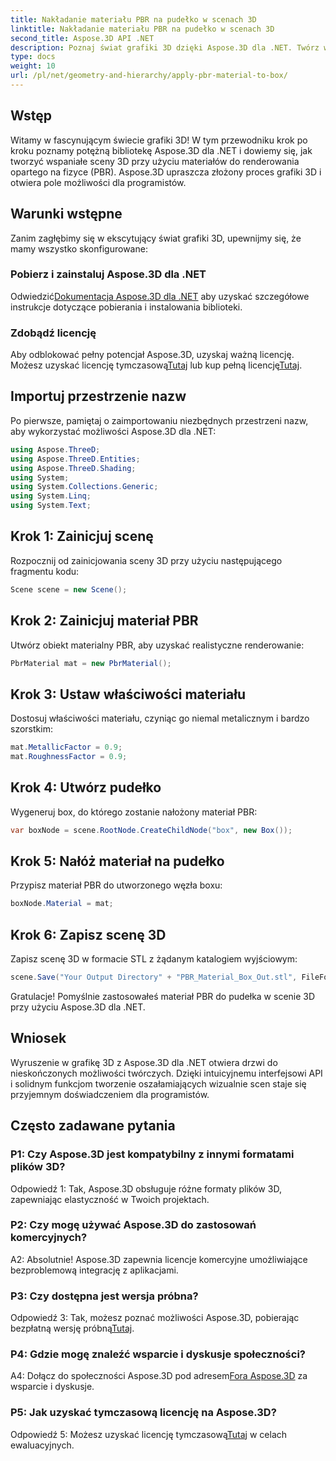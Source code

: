 ```yaml
---
title: Nakładanie materiału PBR na pudełko w scenach 3D
linktitle: Nakładanie materiału PBR na pudełko w scenach 3D
second_title: Aspose.3D API .NET
description: Poznaj świat grafiki 3D dzięki Aspose.3D dla .NET. Twórz wciągające sceny bez wysiłku, korzystając z materiałów do renderowania fizycznego.
type: docs
weight: 10
url: /pl/net/geometry-and-hierarchy/apply-pbr-material-to-box/
---
```

## Wstęp

Witamy w fascynującym świecie grafiki 3D! W tym przewodniku krok po kroku poznamy potężną bibliotekę Aspose.3D dla .NET i dowiemy się, jak tworzyć wspaniałe sceny 3D przy użyciu materiałów do renderowania opartego na fizyce (PBR). Aspose.3D upraszcza złożony proces grafiki 3D i otwiera pole możliwości dla programistów.

## Warunki wstępne

Zanim zagłębimy się w ekscytujący świat grafiki 3D, upewnijmy się, że mamy wszystko skonfigurowane:

### Pobierz i zainstaluj Aspose.3D dla .NET

 Odwiedzić[Dokumentacja Aspose.3D dla .NET](https://reference.aspose.com/3d/net/) aby uzyskać szczegółowe instrukcje dotyczące pobierania i instalowania biblioteki.

### Zdobądź licencję

 Aby odblokować pełny potencjał Aspose.3D, uzyskaj ważną licencję. Możesz uzyskać licencję tymczasową[Tutaj](https://purchase.aspose.com/temporary-license/) lub kup pełną licencję[Tutaj](https://purchase.aspose.com/buy).

## Importuj przestrzenie nazw

Po pierwsze, pamiętaj o zaimportowaniu niezbędnych przestrzeni nazw, aby wykorzystać możliwości Aspose.3D dla .NET:

```csharp
using Aspose.ThreeD;
using Aspose.ThreeD.Entities;
using Aspose.ThreeD.Shading;
using System;
using System.Collections.Generic;
using System.Linq;
using System.Text;
```

## Krok 1: Zainicjuj scenę

Rozpocznij od zainicjowania sceny 3D przy użyciu następującego fragmentu kodu:

```csharp
Scene scene = new Scene();
```

## Krok 2: Zainicjuj materiał PBR

Utwórz obiekt materialny PBR, aby uzyskać realistyczne renderowanie:

```csharp
PbrMaterial mat = new PbrMaterial();
```

## Krok 3: Ustaw właściwości materiału

Dostosuj właściwości materiału, czyniąc go niemal metalicznym i bardzo szorstkim:

```csharp
mat.MetallicFactor = 0.9;
mat.RoughnessFactor = 0.9;
```

## Krok 4: Utwórz pudełko

Wygeneruj box, do którego zostanie nałożony materiał PBR:

```csharp
var boxNode = scene.RootNode.CreateChildNode("box", new Box());
```

## Krok 5: Nałóż materiał na pudełko

Przypisz materiał PBR do utworzonego węzła boxu:

```csharp
boxNode.Material = mat;
```

## Krok 6: Zapisz scenę 3D

Zapisz scenę 3D w formacie STL z żądanym katalogiem wyjściowym:

```csharp
scene.Save("Your Output Directory" + "PBR_Material_Box_Out.stl", FileFormat.STLASCII);
```

Gratulacje! Pomyślnie zastosowałeś materiał PBR do pudełka w scenie 3D przy użyciu Aspose.3D dla .NET.

## Wniosek

Wyruszenie w grafikę 3D z Aspose.3D dla .NET otwiera drzwi do nieskończonych możliwości twórczych. Dzięki intuicyjnemu interfejsowi API i solidnym funkcjom tworzenie oszałamiających wizualnie scen staje się przyjemnym doświadczeniem dla programistów.

## Często zadawane pytania

### P1: Czy Aspose.3D jest kompatybilny z innymi formatami plików 3D?

Odpowiedź 1: Tak, Aspose.3D obsługuje różne formaty plików 3D, zapewniając elastyczność w Twoich projektach.

### P2: Czy mogę używać Aspose.3D do zastosowań komercyjnych?

A2: Absolutnie! Aspose.3D zapewnia licencje komercyjne umożliwiające bezproblemową integrację z aplikacjami.

### P3: Czy dostępna jest wersja próbna?

Odpowiedź 3: Tak, możesz poznać możliwości Aspose.3D, pobierając bezpłatną wersję próbną[Tutaj](https://releases.aspose.com/).

### P4: Gdzie mogę znaleźć wsparcie i dyskusje społeczności?

 A4: Dołącz do społeczności Aspose.3D pod adresem[Fora Aspose.3D](https://forum.aspose.com/c/3d/18) za wsparcie i dyskusje.

### P5: Jak uzyskać tymczasową licencję na Aspose.3D?

 Odpowiedź 5: Możesz uzyskać licencję tymczasową[Tutaj](https://purchase.aspose.com/temporary-license/) w celach ewaluacyjnych.